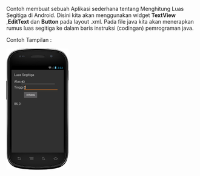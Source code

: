 Contoh membuat sebuah Aplikasi sederhana tentang Menghitung Luas Segitiga di Android. Disini kita akan menggunakan widget **TextView** ,**EditText** dan **Button** pada layout .xml. Pada file java kita akan menerapkan rumus luas segitiga ke dalam baris instruksi (codingan) pemrograman java.

Contoh Tampilan :

![Image of LuasSegitiga](https://github.com/irwan76/Myproject/blob/master/HitungLuasSegitiga/LuasSegitiga.png)
